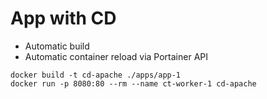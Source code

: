 # App with CD

* Automatic build
* Automatic container reload via Portainer API


```
docker build -t cd-apache ./apps/app-1
docker run -p 8080:80 --rm --name ct-worker-1 cd-apache
```